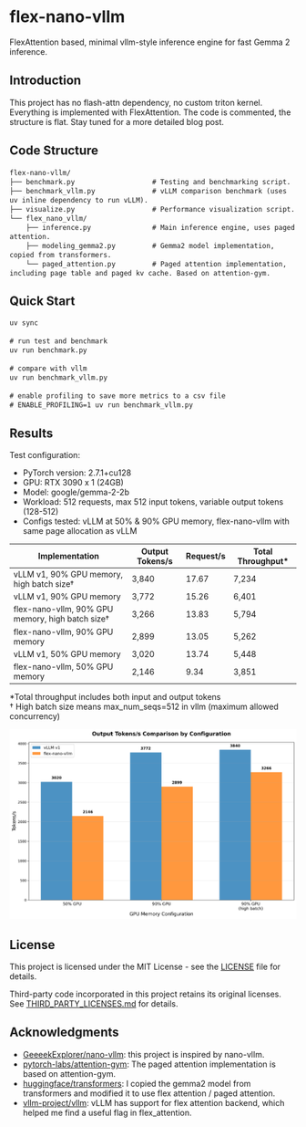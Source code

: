 # flex-nano-vllm

FlexAttention based, minimal vllm-style inference engine for fast Gemma 2 inference.

## Introduction

This project has no flash-attn dependency, no custom triton kernel. Everything is implemented with FlexAttention. The code is commented, the structure is flat. Stay tuned for a more detailed blog post.

## Code Structure

```
flex-nano-vllm/
├── benchmark.py                   # Testing and benchmarking script.
├── benchmark_vllm.py              # vLLM comparison benchmark (uses uv inline dependency to run vLLM).
├── visualize.py                   # Performance visualization script.
└── flex_nano_vllm/
    ├── inference.py               # Main inference engine, uses paged attention.
    ├── modeling_gemma2.py         # Gemma2 model implementation, copied from transformers.
    └── paged_attention.py         # Paged attention implementation, including page table and paged kv cache. Based on attention-gym.
```

## Quick Start

```
uv sync

# run test and benchmark
uv run benchmark.py

# compare with vllm
uv run benchmark_vllm.py

# enable profiling to save more metrics to a csv file
# ENABLE_PROFILING=1 uv run benchmark_vllm.py
```


## Results

Test configuration:
- PyTorch version: 2.7.1+cu128
- GPU: RTX 3090 x 1 (24GB)
- Model: google/gemma-2-2b
- Workload: 512 requests, max 512 input tokens, variable output tokens (128-512)
- Configs tested: vLLM at 50% & 90% GPU memory, flex-nano-vllm with same page allocation as vLLM

| Implementation | Output Tokens/s | Request/s | Total Throughput* |
|---------------|----------------|-----------|------------------|
| vLLM v1, 90% GPU memory, high batch size† | 3,840 | 17.67 | 7,234 | 
| vLLM v1, 90% GPU memory | 3,772 | 15.26 | 6,401 | 
| flex-nano-vllm, 90% GPU memory, high batch size† | 3,266 | 13.83 | 5,794 | 
| flex-nano-vllm, 90% GPU memory | 2,899 | 13.05 | 5,262 | 
| vLLM v1, 50% GPU memory | 3,020 | 13.74 | 5,448 | 
| flex-nano-vllm, 50% GPU memory | 2,146 | 9.34 | 3,851 |

*Total throughput includes both input and output tokens  
† High batch size means max_num_seqs=512 in vllm (maximum allowed concurrency)

![Performance Comparison](tokens_per_second_comparison.png)

## License

This project is licensed under the MIT License - see the [LICENSE](LICENSE) file for details.

Third-party code incorporated in this project retains its original licenses. See [THIRD_PARTY_LICENSES.md](THIRD_PARTY_LICENSES.md) for details.

## Acknowledgments

- [GeeeekExplorer/nano-vllm](https://github.com/GeeeekExplorer/nano-vllm): this project is inspired by nano-vllm.
- [pytorch-labs/attention-gym](https://github.com/pytorch-labs/attention-gym): The paged attention implementation is based on attention-gym.
- [huggingface/transformers](https://github.com/huggingface/transformers): I copied the gemma2 model from transformers and modified it to use flex attention / paged attention.
- [vllm-project/vllm](https://github.com/vllm-project/vllm): vLLM has support for flex attention backend, which helped me find a useful flag in flex_attention.
